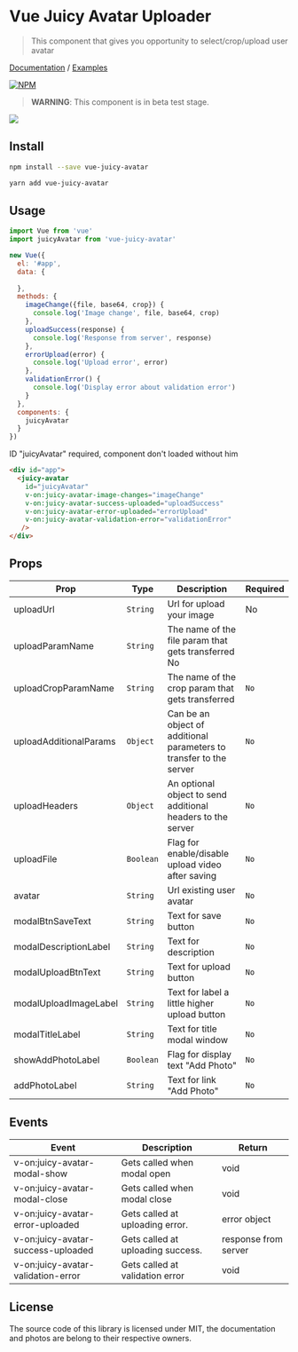 # Vue Juicy Avatar Uploader
> This component that gives you opportunity to select/crop/upload user avatar

[Documentation](https://google.com) / [Examples](https://google.com)

[![NPM](https://img.shields.io/npm/v/vue-advanced-cropper.svg)](https://www.npmjs.com/package/vue-juicy-avatar)

> **WARNING**: This component is in beta test stage.

![](https://github.com/norserium/vue-advanced-cropper/blob/master/example/readme/example.gif?raw=true)

## Install

```bash
npm install --save vue-juicy-avatar
```

```bash
yarn add vue-juicy-avatar
```

## Usage

```js
import Vue from 'vue'
import juicyAvatar from 'vue-juicy-avatar'

new Vue({
  el: '#app',
  data: {
    
  },
  methods: {
    imageChange({file, base64, crop}) {
      console.log('Image change', file, base64, crop)
    },
    uploadSuccess(response) {
      console.log('Response from server', response)
    },
    errorUpload(error) {
      console.log('Upload error', error)
    },
    validationError() {
      console.log('Display error about validation error')
    }
  },
  components: {
    juicyAvatar
  }
})
```
ID "juicyAvatar" required, component don't loaded without him
```html
<div id="app">
  <juicy-avatar
    id="juicyAvatar"
    v-on:juicy-avatar-image-changes="imageChange"
    v-on:juicy-avatar-success-uploaded="uploadSuccess"
    v-on:juicy-avatar-error-uploaded="errorUpload"
    v-on:juicy-avatar-validation-error="validationError"
   />
</div>
```


## Props

| Prop                      | Type               | Description                                                     | Required
| ------------------------- | ------------------ | --------------------------------------------------------------  | ---------------
| uploadUrl                 | `String`           | Url for upload your image                                       |  No
| uploadParamName           | `String`           | The name of the file param that gets transferred                   No                    
| uploadCropParamName       | `String`           | The name of the crop param that gets transferred                | `No`
| uploadAdditionalParams    | `Object`           | Can be an object of additional parameters to transfer to the server|`No`
| uploadHeaders             | `Object`           | An optional object to send additional headers to the server      | `No`
| uploadFile                | `Boolean`          | Flag for enable/disable upload video after saving                | `No`
| avatar                    | `String`           | Url existing user avatar                                         | `No`
| modalBtnSaveText          | `String`           | Text for save button                                             | `No`
| modalDescriptionLabel     | `String`           | Text for description                                             | `No`
| modalUploadBtnText        | `String`           | Text for upload button                                           | `No`
| modalUploadImageLabel     | `String`           | Text for label a little higher upload button                     | `No`
| modalTitleLabel           | `String`           | Text for title modal window                                      | `No`
| showAddPhotoLabel         | `Boolean`          | Flag for display text "Add Photo"                                | `No`
| addPhotoLabel             | `String`           | Text for link "Add Photo"                                        | `No`

## Events

| Event                             | Description                             | Return
|-----------------------------------|-----------------------------------------|--------------------------
| v-on:juicy-avatar-modal-show      | Gets called when modal open             |  void
| v-on:juicy-avatar-modal-close     | Gets called when modal close            |  void
| v-on:juicy-avatar-error-uploaded  | Gets called at uploading error.         |  error object
| v-on:juicy-avatar-success-uploaded| Gets called at uploading success.       |  response from server
| v-on:juicy-avatar-validation-error| Gets called at validation error         |  void

## License
The source code of this library is licensed under MIT, the documentation and photos are belong to their respective owners.
